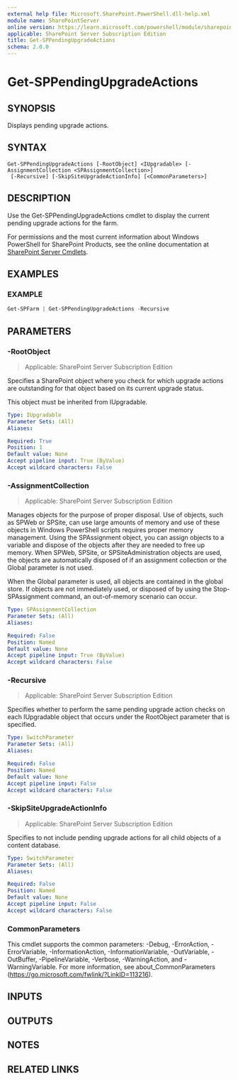 ```yaml
---
external help file: Microsoft.SharePoint.PowerShell.dll-help.xml
module name: SharePointServer
online version: https://learn.microsoft.com/powershell/module/sharepoint-server/get-sppendingupgradeactions
applicable: SharePoint Server Subscription Edition
title: Get-SPPendingUpgradeActions
schema: 2.0.0
---
```


# Get-SPPendingUpgradeActions

## SYNOPSIS

Displays pending upgrade actions.


## SYNTAX

```
Get-SPPendingUpgradeActions [-RootObject] <IUpgradable> [-AssignmentCollection <SPAssignmentCollection>]
 [-Recursive] [-SkipSiteUpgradeActionInfo] [<CommonParameters>]
```

## DESCRIPTION
Use the Get-SPPendingUpgradeActions cmdlet to display the current pending upgrade actions for the farm.

For permissions and the most current information about Windows PowerShell for SharePoint Products, see the online documentation at [SharePoint Server Cmdlets](https://learn.microsoft.com/powershell/sharepoint/sharepoint-server/sharepoint-server-cmdlets).

## EXAMPLES

### EXAMPLE
```powershell
Get-SPFarm | Get-SPPendingUpgradeActions -Recursive
```

## PARAMETERS

### -RootObject

> Applicable: SharePoint Server Subscription Edition

Specifies a SharePoint object where you check for which upgrade actions are outstanding for that object based on its current upgrade status.

This object must be inherited from IUpgradable.

```yaml
Type: IUpgradable
Parameter Sets: (All)
Aliases:

Required: True
Position: 1
Default value: None
Accept pipeline input: True (ByValue)
Accept wildcard characters: False
```

### -AssignmentCollection

> Applicable: SharePoint Server Subscription Edition

Manages objects for the purpose of proper disposal. Use of objects, such as SPWeb or SPSite, can use large amounts of memory and use of these objects in Windows PowerShell scripts requires proper memory management. Using the SPAssignment object, you can assign objects to a variable and dispose of the objects after they are needed to free up memory. When SPWeb, SPSite, or SPSiteAdministration objects are used, the objects are automatically disposed of if an assignment collection or the Global parameter is not used.

When the Global parameter is used, all objects are contained in the global store. If objects are not immediately used, or disposed of by using the Stop-SPAssignment command, an out-of-memory scenario can occur.

```yaml
Type: SPAssignmentCollection
Parameter Sets: (All)
Aliases:

Required: False
Position: Named
Default value: None
Accept pipeline input: True (ByValue)
Accept wildcard characters: False
```

### -Recursive

> Applicable: SharePoint Server Subscription Edition

Specifies whether to perform the same pending upgrade action checks on each IUpgradable object that occurs under the RootObject parameter that is specified.

```yaml
Type: SwitchParameter
Parameter Sets: (All)
Aliases:

Required: False
Position: Named
Default value: None
Accept pipeline input: False
Accept wildcard characters: False
```

### -SkipSiteUpgradeActionInfo

> Applicable: SharePoint Server Subscription Edition

Specifies to not include pending upgrade actions for all child objects of a content database.

```yaml
Type: SwitchParameter
Parameter Sets: (All)
Aliases:

Required: False
Position: Named
Default value: None
Accept pipeline input: False
Accept wildcard characters: False
```

### CommonParameters
This cmdlet supports the common parameters: -Debug, -ErrorAction, -ErrorVariable, -InformationAction, -InformationVariable, -OutVariable, -OutBuffer, -PipelineVariable, -Verbose, -WarningAction, and -WarningVariable. For more information, see about_CommonParameters (https://go.microsoft.com/fwlink/?LinkID=113216).

## INPUTS

## OUTPUTS

## NOTES

## RELATED LINKS

